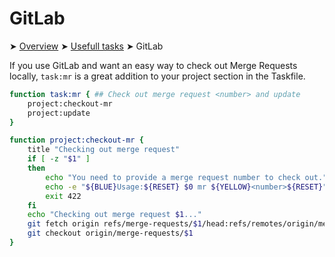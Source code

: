 # GitLab

➤ [Overview](../../README.md) ➤ [Usefull tasks](../usefull-tasks.md) ➤ GitLab

If you use GitLab and want an easy way to check out Merge Requests locally,
`task:mr` is a great addition to your project section in the Taskfile.

```bash
function task:mr { ## Check out merge request <number> and update
	project:checkout-mr
	project:update
}

function project:checkout-mr {
	title "Checking out merge request"
	if [ -z "$1" ]
	then
		echo "You need to provide a merge request number to check out."
		echo -e "${BLUE}Usage:${RESET} $0 mr ${YELLOW}<number>${RESET}"
		exit 422
	fi
	echo "Checking out merge request $1..."
	git fetch origin refs/merge-requests/$1/head:refs/remotes/origin/merge-requests/$1
	git checkout origin/merge-requests/$1
}
```
